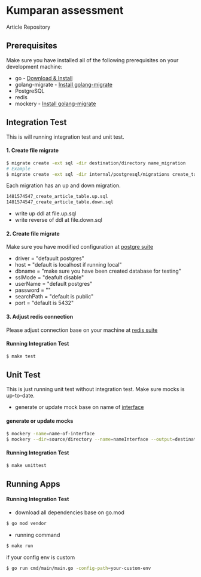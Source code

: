 # Kumparan assessment
Article Repository

## Prerequisites
Make sure you have installed all of the following prerequisites on your development machine:
* go - [Download & Install](https://go.dev/dl/)
* golang-migrate - [Install golang-migrate](https://github.com/golang-migrate/migrate)
* PostgreSQL
* redis
* mockery - [Install golang-migrate](https://github.com/vektra/mockery)


## Integration Test
This is will running integration test and unit test.
#### 1. Create file migrate
```bash
$ migrate create -ext sql -dir destination/directory name_migration
# Example
$ migrate create -ext sql -dir internal/postgresql/migrations create_table_applicant_score
```

Each migration has an up and down migration.
```bash
1481574547_create_article_table.up.sql
1481574547_create_article_table.down.sql
```
* write up ddl at file.up.sql
* write reverse of ddl at file.down.sql

#### 2. Create file migrate
Make sure you have modified configuration at [postgre suite](./internal/postgresql/postgre_suite.go)
* driver     = "defauult postgres"
* host       = "default is localhost if running local"
* dbname     = "make sure you have been created database for testing"
* sslMode    = "deafult disable"
* userName   = "default postgres"
* password   = ""
* searchPath = "default is public"
* port       = "default is 5432"


#### 3. Adjust redis connection
Please adjust connection base on your machine at [redis suite](./internal/cache/redis_suite.go)

#### Running Integration Test
```bash
$ make test
```

## Unit Test
This is just running unit test without integration test. Make sure mocks is up-to-date.
* generate or update mock base on name of [interface](src/business/contract.go)
#### generate or update mocks
```bash
$ mockery -name=name-of-interface
$ mockery --dir=source/directory --name=nameInterface --output=destination/directory
```
#### Running Integration Test
```bash
$ make unittest
```

## Running Apps
#### Running Integration Test
* download all dependencies base on go.mod
```bash
$ go mod vendor
```
* running command
```bash
$ make run
```

if your config env is custom
```bash
$ go run cmd/main/main.go -config-path=your-custom-env
```